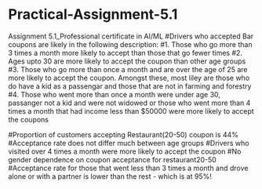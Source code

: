 # Practical-Assignment-5.1
Assignment 5.1_Professional certificate in AI/ML
#Drivers who accepted Bar coupons are likely in the following description:
#1. Those who go more than 3 times a month more likely to accept than those that go fewer times
#2. Ages upto 30 are more likely to accept the coupon than other age groups
#3. Those who go more than once a month and are over the age of 25 are more likely to accept the coupon. Amongst these, most liley are those who do have a kid as a passengar and those that are not in farming and forestry
#4. Those who went more than once a month were under age 30, passanger not a kid and were not widowed or those who went more than 4 times a month that had income less than $50000 were more likely to accept the coupons

#Proportion of customers accepting Restaurant(20-50) coupon is 44%
#Acceptance rate does not differ much between age groups 
#Drivers who visited over 4 times a month were more likely to accept the coupon
#No gender dependence on coupon acceptance for restaurant20-50
#Acceptance rate for those that went less than 3 times a month and drove alone or with a partner is lower than the rest - which is at 95%!
